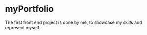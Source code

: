 # myPortfolio
The first front end project is done by me, to showcase my skills and represent myself .
